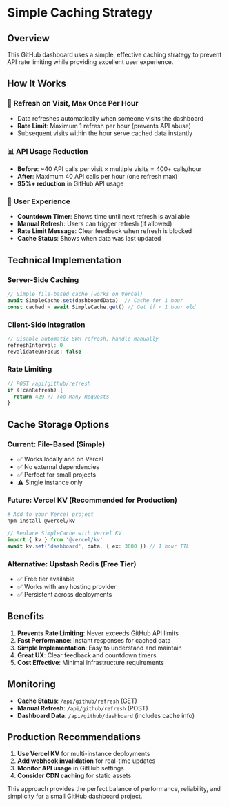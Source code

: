 # Simple Caching Strategy

## Overview

This GitHub dashboard uses a simple, effective caching strategy to prevent API rate limiting while providing excellent user experience.

## How It Works

### 🔄 **Refresh on Visit, Max Once Per Hour**
- Data refreshes automatically when someone visits the dashboard
- **Rate Limit**: Maximum 1 refresh per hour (prevents API abuse)
- Subsequent visits within the hour serve cached data instantly

### 📊 **API Usage Reduction**
- **Before**: ~40 API calls per visit × multiple visits = 400+ calls/hour
- **After**: Maximum 40 API calls per hour (one refresh max)
- **95%+ reduction** in GitHub API usage

### 🎯 **User Experience**
- **Countdown Timer**: Shows time until next refresh is available
- **Manual Refresh**: Users can trigger refresh (if allowed)
- **Rate Limit Message**: Clear feedback when refresh is blocked
- **Cache Status**: Shows when data was last updated

## Technical Implementation

### Server-Side Caching
```typescript
// Simple file-based cache (works on Vercel)
await SimpleCache.set(dashboardData)  // Cache for 1 hour
const cached = await SimpleCache.get() // Get if < 1 hour old
```

### Client-Side Integration
```typescript
// Disable automatic SWR refresh, handle manually
refreshInterval: 0
revalidateOnFocus: false
```

### Rate Limiting
```typescript
// POST /api/github/refresh
if (!canRefresh) {
  return 429 // Too Many Requests
}
```

## Cache Storage Options

### Current: File-Based (Simple)
- ✅ Works locally and on Vercel
- ✅ No external dependencies
- ✅ Perfect for small projects
- ⚠️ Single instance only

### Future: Vercel KV (Recommended for Production)
```bash
# Add to your Vercel project
npm install @vercel/kv
```

```typescript
// Replace SimpleCache with Vercel KV
import { kv } from '@vercel/kv'
await kv.set('dashboard', data, { ex: 3600 }) // 1 hour TTL
```

### Alternative: Upstash Redis (Free Tier)
- ✅ Free tier available
- ✅ Works with any hosting provider
- ✅ Persistent across deployments

## Benefits

1. **Prevents Rate Limiting**: Never exceeds GitHub API limits
2. **Fast Performance**: Instant responses for cached data
3. **Simple Implementation**: Easy to understand and maintain
4. **Great UX**: Clear feedback and countdown timers
5. **Cost Effective**: Minimal infrastructure requirements

## Monitoring

- **Cache Status**: `/api/github/refresh` (GET)
- **Manual Refresh**: `/api/github/refresh` (POST)
- **Dashboard Data**: `/api/github/dashboard` (includes cache info)

## Production Recommendations

1. **Use Vercel KV** for multi-instance deployments
2. **Add webhook invalidation** for real-time updates
3. **Monitor API usage** in GitHub settings
4. **Consider CDN caching** for static assets

This approach provides the perfect balance of performance, reliability, and simplicity for a small GitHub dashboard project.